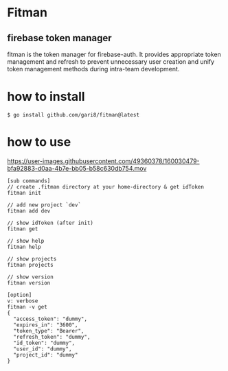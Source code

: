 # Fitman

## firebase token manager

fitman is the token manager for firebase-auth.
It provides appropriate token management and refresh to prevent unnecessary user creation and unify token management methods during intra-team development.

# how to install
```
$ go install github.com/gari8/fitman@latest
```

# how to use

https://user-images.githubusercontent.com/49360378/160030479-bfa92883-d0aa-4b7e-bb05-b58c630db754.mov

```
[sub commands]
// create .fitman directory at your home-directory & get idToken
fitman init

// add new project `dev`
fitman add dev

// show idToken (after init) 
fitman get

// show help
fitman help

// show projects
fitman projects

// show version
fitman version

[option]
v: verbose
fitman -v get
{
  "access_token": "dummy",
  "expires_in": "3600",
  "token_type": "Bearer",
  "refresh_token": "dummy",
  "id_token": "dummy",
  "user_id": "dummy",
  "project_id": "dummy"
}
```

